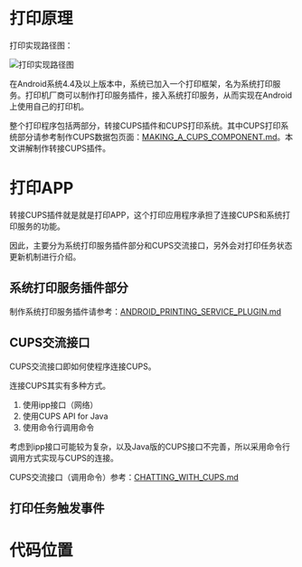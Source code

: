 # 打印原理

打印实现路径图：

![打印实现路径图](https://github.com/openthos/printer-analysis/blob/master/report/raw/3987526971.png)

在Android系统4.4及以上版本中，系统已加入一个打印框架，名为系统打印服务。打印机厂商可以制作打印服务插件，接入系统打印服务，从而实现在Android上使用自己的打印机。

整个打印程序包括两部分，转接CUPS插件和CUPS打印系统。其中CUPS打印系统部分请参考制作CUPS数据包页面：[MAKING_A_CUPS_COMPONENT.md](https://github.com/openthos/printer-analysis/blob/master/doc/zh/MAKING_A_CUPS_COMPONENT.md)。本文讲解制作转接CUPS插件。


# 打印APP

转接CUPS插件就是就是打印APP，这个打印应用程序承担了连接CUPS和系统打印服务的功能。

因此，主要分为系统打印服务插件部分和CUPS交流接口，另外会对打印任务状态更新机制进行介绍。

## 系统打印服务插件部分

制作系统打印服务插件请参考：[ANDROID_PRINTING_SERVICE_PLUGIN.md](https://github.com/openthos/printer-analysis/blob/master/doc/zh/ANDROID_PRINTING_SERVICE_PLUGIN.md)

## CUPS交流接口

CUPS交流接口即如何使程序连接CUPS。

连接CUPS其实有多种方式。

1. 使用ipp接口（网络）
2. 使用CUPS API for Java
3. 使用命令行调用命令

考虑到ipp接口可能较为复杂，以及Java版的CUPS接口不完善，所以采用命令行调用方式实现与CUPS的连接。

CUPS交流接口（调用命令）参考：[CHATTING_WITH_CUPS.md](https://github.com/openthos/printer-analysis/blob/master/doc/zh/CHATTING_WITH_CUPS.md)

## 打印任务触发事件

# 代码位置
